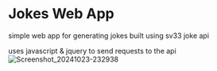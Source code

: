 # Jokes Web App 

simple web app for generating jokes 
built using sv33 joke api 

uses javascript & jquery to send requests to the api
![Screenshot_20241023-232938](https://github.com/user-attachments/assets/02284174-08ae-4cdc-b97c-beabd4882034)
